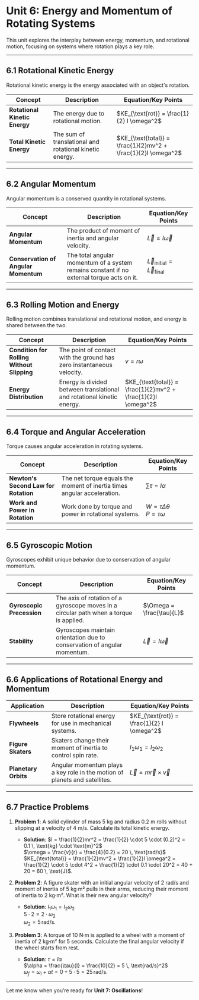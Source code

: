 # Unit 6: Energy and Momentum of Rotating Systems

This unit explores the interplay between energy, momentum, and rotational motion, focusing on systems where rotation plays a key role.

---

## 6.1 Rotational Kinetic Energy

Rotational kinetic energy is the energy associated with an object's rotation.

| **Concept**               | **Description**                                                                 | **Equation/Key Points**                                                                 |
|--------------------------|---------------------------------------------------------------------------------|-----------------------------------------------------------------------------------------|
| **Rotational Kinetic Energy** | The energy due to rotational motion.                                       | $KE_{\text{rot}} = \frac{1}{2} I \omega^2$                                             |
| **Total Kinetic Energy**  | The sum of translational and rotational kinetic energy.                        | $KE_{\text{total}} = \frac{1}{2}mv^2 + \frac{1}{2}I \omega^2$                          |

---

## 6.2 Angular Momentum

Angular momentum is a conserved quantity in rotational systems.

| **Concept**               | **Description**                                                                 | **Equation/Key Points**                                                                 |
|--------------------------|---------------------------------------------------------------------------------|-----------------------------------------------------------------------------------------|
| **Angular Momentum**      | The product of moment of inertia and angular velocity.                         | $\vec{L} = I \vec{\omega}$                                                             |
| **Conservation of Angular Momentum** | The total angular momentum of a system remains constant if no external torque acts on it. | $\vec{L}_{\text{initial}} = \vec{L}_{\text{final}}$                                   |

---

## 6.3 Rolling Motion and Energy

Rolling motion combines translational and rotational motion, and energy is shared between the two.

| **Concept**               | **Description**                                                                 | **Equation/Key Points**                                                                 |
|--------------------------|---------------------------------------------------------------------------------|-----------------------------------------------------------------------------------------|
| **Condition for Rolling Without Slipping** | The point of contact with the ground has zero instantaneous velocity.       | $v = r \omega$                                                                         |
| **Energy Distribution**   | Energy is divided between translational and rotational kinetic energy.          | $KE_{\text{total}} = \frac{1}{2}mv^2 + \frac{1}{2}I \omega^2$                          |

---

## 6.4 Torque and Angular Acceleration

Torque causes angular acceleration in rotating systems.

| **Concept**               | **Description**                                                                 | **Equation/Key Points**                                                                 |
|--------------------------|---------------------------------------------------------------------------------|-----------------------------------------------------------------------------------------|
| **Newton's Second Law for Rotation** | The net torque equals the moment of inertia times angular acceleration.      | $\sum \tau = I \alpha$                                                                 |
| **Work and Power in Rotation** | Work done by torque and power in rotational systems.                        | $W = \tau \Delta \theta$ <br> $P = \tau \omega$                                        |

---

## 6.5 Gyroscopic Motion

Gyroscopes exhibit unique behavior due to conservation of angular momentum.

| **Concept**               | **Description**                                                                 | **Equation/Key Points**                                                                 |
|--------------------------|---------------------------------------------------------------------------------|-----------------------------------------------------------------------------------------|
| **Gyroscopic Precession** | The axis of rotation of a gyroscope moves in a circular path when a torque is applied. | $\Omega = \frac{\tau}{L}$                                                             |
| **Stability**             | Gyroscopes maintain orientation due to conservation of angular momentum.         | $\vec{L} = I \vec{\omega}$                                                             |

---

## 6.6 Applications of Rotational Energy and Momentum

| **Application**           | **Description**                                                                 | **Equation/Key Points**                                                                 |
|--------------------------|---------------------------------------------------------------------------------|-----------------------------------------------------------------------------------------|
| **Flywheels**             | Store rotational energy for use in mechanical systems.                          | $KE_{\text{rot}} = \frac{1}{2} I \omega^2$                                             |
| **Figure Skaters**        | Skaters change their moment of inertia to control spin rate.                    | $I_1 \omega_1 = I_2 \omega_2$                                                          |
| **Planetary Orbits**      | Angular momentum plays a key role in the motion of planets and satellites.      | $\vec{L} = m \vec{r} \times \vec{v}$                                                   |

---

## 6.7 Practice Problems

1. **Problem 1**: A solid cylinder of mass 5 kg and radius 0.2 m rolls without slipping at a velocity of 4 m/s. Calculate its total kinetic energy.
   - **Solution**: $I = \frac{1}{2}mr^2 = \frac{1}{2} \cdot 5 \cdot (0.2)^2 = 0.1 \, \text{kg} \cdot \text{m}^2$ <br> $\omega = \frac{v}{r} = \frac{4}{0.2} = 20 \, \text{rad/s}$ <br> $KE_{\text{total}} = \frac{1}{2}mv^2 + \frac{1}{2}I \omega^2 = \frac{1}{2} \cdot 5 \cdot 4^2 + \frac{1}{2} \cdot 0.1 \cdot 20^2 = 40 + 20 = 60 \, \text{J}$.

2. **Problem 2**: A figure skater with an initial angular velocity of 2 rad/s and moment of inertia of 5 kg·m² pulls in their arms, reducing their moment of inertia to 2 kg·m². What is their new angular velocity?
   - **Solution**: $I_1 \omega_1 = I_2 \omega_2$ <br> $5 \cdot 2 = 2 \cdot \omega_2$ <br> $\omega_2 = 5 \, \text{rad/s}$.

3. **Problem 3**: A torque of 10 N·m is applied to a wheel with a moment of inertia of 2 kg·m² for 5 seconds. Calculate the final angular velocity if the wheel starts from rest.
   - **Solution**: $\tau = I \alpha$ <br> $\alpha = \frac{\tau}{I} = \frac{10}{2} = 5 \, \text{rad/s}^2$ <br> $\omega_f = \omega_i + \alpha t = 0 + 5 \cdot 5 = 25 \, \text{rad/s}$.

---

Let me know when you’re ready for **Unit 7: Oscillations**!
